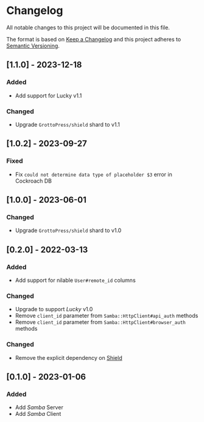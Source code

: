 # Changelog

All notable changes to this project will be documented in this file.

The format is based on [Keep a Changelog](http://keepachangelog.com/en/1.0.0/)
and this project adheres to [Semantic Versioning](http://semver.org/spec/v2.0.0.html).

## [1.1.0] - 2023-12-18

### Added
- Add support for Lucky v1.1

### Changed
- Upgrade `GrottoPress/shield` shard to v1.1

## [1.0.2] - 2023-09-27

### Fixed
- Fix `could not determine data type of placeholder $3` error in Cockroach DB

## [1.0.0] - 2023-06-01

### Changed
- Upgrade `GrottoPress/shield` shard to v1.0

## [0.2.0] - 2022-03-13

### Added
- Add support for nilable `User#remote_id` columns

### Changed
- Upgrade to support *Lucky* v1.0
- Remove `client_id` parameter from `Samba::HttpClient#api_auth` methods
- Remove `client_id` parameter from `Samba::HttpClient#browser_auth` methods

### Changed
- Remove the explicit dependency on [Shield](https://github.com/GrottoPress/shield)

## [0.1.0] - 2023-01-06

### Added
- Add *Samba* Server
- Add *Samba* Client
